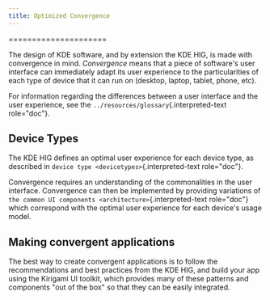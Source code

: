 ```yaml
---
title: Optimized Convergence
---
```

=====================

The design of KDE software, and by extension the KDE HIG, is made with
convergence in mind. *Convergence* means that a piece of software\'s
user interface can immediately adapt its user experience to the
particularities of each type of device that it can run on (desktop,
laptop, tablet, phone, etc).

For information regarding the differences between a user interface and
the user experience, see the `../resources/glossary`{.interpreted-text
role="doc"}.

Device Types
------------

The KDE HIG defines an optimal user experience for each device type, as
described in `device type <devicetypes>`{.interpreted-text role="doc"}.

Convergence requires an understanding of the commonalities in the user
interface. Convergence can then be implemented by providing variations
of `the common UI components <architecture>`{.interpreted-text
role="doc"} which correspond with the optimal user experience for each
device\'s usage model.

Making convergent applications
------------------------------

The best way to create convergent applications is to follow the
recommendations and best practices from the KDE HIG, and build your app
using the Kirigami UI toolkit, which provides many of these patterns and
components \"out of the box\" so that they can be easily integrated.
